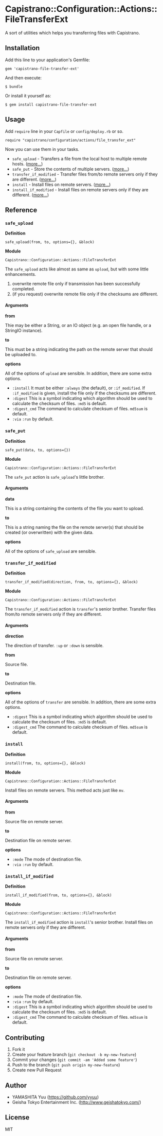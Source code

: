 # Capistrano::Configuration::Actions::FileTransferExt

A sort of utilities which helps you transferring files with Capistrano.

## Installation

Add this line to your application's Gemfile:

    gem 'capistrano-file-transfer-ext'

And then execute:

    $ bundle

Or install it yourself as:

    $ gem install capistrano-file-transfer-ext

## Usage

Add `require` line in your `Capfile` or `config/deploy.rb` or so.

    require "capistrano/configuration/actions/file_transfer_ext"

Now you can use them in your tasks.

* `safe_upload` - Transfers a file from the local host to multiple remote hosts. ([more...](#safe_upload))
* `safe_put` - Store the contents of multiple servers. ([more...](#safe_put))
* `transfer_if_modified` - Transfer files from/to remote servers only if they are different. ([more...](#transfer_if_modified))
* `install` - Install files on remote servers. ([more...](#install))
* `install_if_modified` - Install files on remote servers only if they are different. ([more...](#install_if_modified))

## Reference

### `safe_upload`

**Definition**

    safe_upload(from, to, options={}, &block)

**Module**

    Capistrano::Configuration::Actions::FileTransferExt

The `safe_upload` acts like almost as same as `upload`, but with some little enhancements.

1. overwrite remote file only if transmission has been successfully completed.
2. (if you request) overwrite remote file only if the checksums are different.

#### Arguments

**from**

Thie may be either a String, or an IO object (e.g. an open file handle, or a StringIO instance).

**to**

This must be a string indicating the path on the remote server that should be uploaded to.

**options**

All of the options of `upload` are sensible. In addition, there are some extra options.

* `:install` It must be either `:always` (the default), or `:if_modified`. If `:if_modified` is given, install the file only if the checksums are different.
* `:digest` This is a symbol indicating which algorithm should be used to calculate the checksum of files. `:md5` is default.
* `:digest_cmd` The command to calculate checksum of files. `md5sum` is default.
* `:via` `:run` by default.


### `safe_put`

**Definition**

    safe_put(data, to, options={})

**Module**

    Capistrano::Configuration::Actions::FileTransferExt

The `safe_put` action is `safe_upload`'s little brother.

#### Arguments

**data**

This is a string containing the contents of the file you want to upload.

**to**

This is a string naming the file on the remote server(s) that should be created (or overwritten) with the given data.

**options**

All of the options of `safe_upload` are sensible.


### `transfer_if_modified`

**Definition**

    transfer_if_modified(direction, from, to, options={}, &block)

**Module**

    Capistrano::Configuration::Actions::FileTransferExt

The `transfer_if_modified` action is `transfer`'s senior brother.
Transfer files from/to remote servers only if they are different.

#### Arguments

**direction**

The direction of transfer. `:up` or `:down` is sensible.

**from**

Source file.

**to**

Destination file.

**options**

All of the options of `transfer` are sensible. In addition, there are some extra options.

* `:digest` This is a symbol indicating which algorithm should be used to calculate the checksum of files. `:md5` is default.
* `:digest_cmd` The command to calculate checksum of files. `md5sum` is default.


### `install`

**Definition**

    install(from, to, options={}, &block)

**Module**

    Capistrano::Configuration::Actions::FileTransferExt

Install files on remote servers. This method acts just like `mv`.

#### Arguments

**from**

Source file on remote server.

**to**

Destination file on remote server.

**options**

* `:mode` The mode of destination file.
* `:via` `:run` by default.


### `install_if_modified`

**Definition**

    install_if_modified(from, to, options={}, &block)

**Module**

    Capistrano::Configuration::Actions::FileTransferExt

The `install_if_modified` action is `install`'s senior brother.
Install files on remote servers only if they are different.

#### Arguments

**from**

Source file on remote server.

**to**

Destination file on remote server.

**options**

* `:mode` The mode of destination file.
* `:via` `:run` by default.
* `:digest` This is a symbol indicating which algorithm should be used to calculate the checksum of files. `:md5` is default.
* `:digest_cmd` The command to calculate checksum of files. `md5sum` is default.


## Contributing

1. Fork it
2. Create your feature branch (`git checkout -b my-new-feature`)
3. Commit your changes (`git commit -am 'Added some feature'`)
4. Push to the branch (`git push origin my-new-feature`)
5. Create new Pull Request

## Author

- YAMASHITA Yuu (https://github.com/yyuu)
- Geisha Tokyo Entertainment Inc. (http://www.geishatokyo.com/)

## License

MIT
